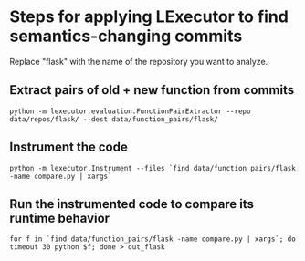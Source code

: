 # Steps for applying LExecutor to find semantics-changing commits

Replace "flask" with the name of the repository you want to analyze.

## Extract pairs of old + new function from commits

```python -m lexecutor.evaluation.FunctionPairExtractor --repo data/repos/flask/ --dest data/function_pairs/flask/```

## Instrument the code

```python -m lexecutor.Instrument --files `find data/function_pairs/flask -name compare.py | xargs` ```

## Run the instrumented code to compare its runtime behavior

```for f in `find data/function_pairs/flask -name compare.py | xargs`; do timeout 30 python $f; done > out_flask```

